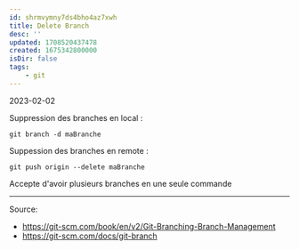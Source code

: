 ```yaml
---
id: shrmvymny7ds4bho4az7xwh
title: Delete Branch
desc: ''
updated: 1708520437478
created: 1675342800000
isDir: false
tags:
    - git
---
```

2023-02-02

Suppression des branches en local :
```Shell
git branch -d maBranche
```

Suppession des branches en remote :
```Shell
git push origin --delete maBranche
```

Accepte d'avoir plusieurs branches en une seule commande

--- 

Source:
- https://git-scm.com/book/en/v2/Git-Branching-Branch-Management
- https://git-scm.com/docs/git-branch
